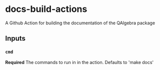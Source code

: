# docs-build-actions

A Github Action for building the documentation of the QAlgebra package

## Inputs

### `cmd`

**Required** The commands to run in in the action. Defaults to 'make docs'
